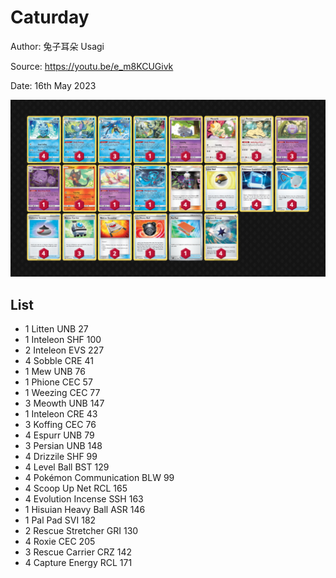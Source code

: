 # Caturday

Author: 兔子耳朵 Usagi

Source: <https://youtu.be/e_m8KCUGivk>

Date: 16th May 2023

![decklist](../../images/SVI/Caturday/3-%20Caturday.png)

## List

* 1 Litten UNB 27
* 1 Inteleon SHF 100
* 2 Inteleon EVS 227
* 4 Sobble CRE 41
* 1 Mew UNB 76
* 1 Phione CEC 57
* 1 Weezing CEC 77
* 3 Meowth UNB 147
* 1 Inteleon CRE 43
* 3 Koffing CEC 76
* 4 Espurr UNB 79
* 3 Persian UNB 148
* 4 Drizzile SHF 99
* 4 Level Ball BST 129
* 4 Pokémon Communication BLW 99
* 4 Scoop Up Net RCL 165
* 4 Evolution Incense SSH 163
* 1 Hisuian Heavy Ball ASR 146
* 1 Pal Pad SVI 182
* 2 Rescue Stretcher GRI 130
* 4 Roxie CEC 205
* 3 Rescue Carrier CRZ 142
* 4 Capture Energy RCL 171

